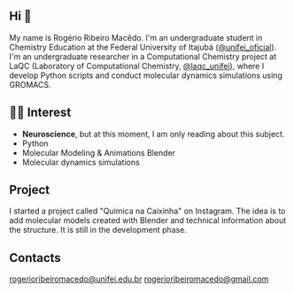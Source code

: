 ## Hi 👋

My name is Rogério Ribeiro Macêdo. I'm an undergraduate student in Chemistry Education at the Federal University of Itajubá ([@unifei_oficial](https://www.instagram.com/unifei_oficial/)). I'm an undergraduate researcher in a Computational Chemistry project at LaQC (Laboratory of Computational Chemistry, [@laqc_unifei](https://www.instagram.com/laqc_unifei/)), where I develop Python scripts and conduct molecular dynamics simulations using GROMACS.

## :scientist: Interest

* **Neuroscience**, but at this moment, I am only reading about this subject.
* Python
* Molecular Modeling & Animations Blender
* Molecular dynamics simulations

## Project

I started a project called "Química na Caixinha" on Instagram. The idea is to add molecular models created with Blender and technical information about the structure. It is still in the development phase.

## Contacts

rogerioribeiromacedo@unifei.edu.br
rogerioribeiromacedo@gmail.com
<!--
**rogerioribeiromacedo/rogerioribeiromacedo** is a ✨ _special_ ✨ repository because its `README.md` (this file) appears on your GitHub profile.

Here are some ideas to get you started:

- 🔭 I’m currently working on ...
- 🌱 I’m currently learning ...
- 👯 I’m looking to collaborate on ...
- 🤔 I’m looking for help with ...
- 💬 Ask me about ...
- 📫 How to reach me: ...
- 😄 Pronouns: ...
- ⚡ Fun fact: ...
-->
